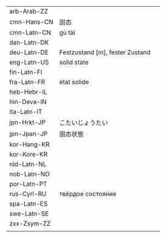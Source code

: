 | | | |
|-|-|-|
| arb-Arab-ZZ |  |  |
| cmn-Hans-CN | 固态 |  |
| cmn-Latn-CN | gù tài |  |
| dan-Latn-DK |  |  |
| deu-Latn-DE | Festzustand [m], fester Zustand |  |
| eng-Latn-US | solid state |  |
| fin-Latn-FI |  |  |
| fra-Latn-FR | état solide |  |
| heb-Hebr-IL |  |  |
| hin-Deva-IN |  |  |
| ita-Latn-IT |  |  |
| jpn-Hrkt-JP | こたいじょうたい |  |
| jpn-Jpan-JP | 固态状態 |  |
| kor-Hang-KR |  |  |
| kor-Kore-KR |  |  |
| nld-Latn-NL |  |  |
| nob-Latn-NO |  |  |
| por-Latn-PT |  |  |
| rus-Cyrl-RU | твёрдое состоя́ние |  |
| spa-Latn-ES |  |  |
| swe-Latn-SE |  |  |
| zxx-Zsym-ZZ |  |  |
|  |  |  |
